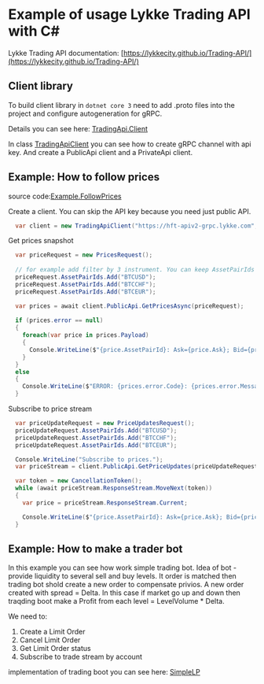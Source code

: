 # Example of usage Lykke Trading API with C#

Lykke Trading API documentation: [https://lykkecity.github.io/Trading-API/](https://lykkecity.github.io/Trading-API/)

## Client library

To build client library in `dotnet core 3` need to add .proto files into the project and configure autogeneration for gRPC.

Details you can see here: [TradingApi.Client](https://github.com/LykkeCity/Lykke-TradingAPI-Examples/tree/master/src/TradingApi.Client)

In class [TradingApiClient](https://github.com/LykkeCity/Lykke-TradingAPI-Examples/blob/master/src/TradingApi.Client/TradingApiClient.cs#L28) you can see how to create gRPC channel with api key. And create a PublicApi client and a PrivateApi client.


## Example: How to follow prices

source code:[Example.FollowPrices](https://github.com/LykkeCity/Lykke-TradingAPI-Examples/blob/master/src/Example.FollowPrices/Program.cs)

Create a client. You can skip the API key because you need just public API.

```csharp
  var client = new TradingApiClient("https://hft-apiv2-grpc.lykke.com", "");
```

Get prices snapshot

```csharp
  var priceRequest = new PricesRequest();
  
  // for example add filter by 3 instrument. You can keep AssetPairIds empty to receive all prices
  priceRequest.AssetPairIds.Add("BTCUSD");
  priceRequest.AssetPairIds.Add("BTCCHF");
  priceRequest.AssetPairIds.Add("BTCEUR");

  var prices = await client.PublicApi.GetPricesAsync(priceRequest);
  
  if (prices.error == null)
  {
    foreach(var price in prices.Payload)
    {
      Console.WriteLine($"{price.AssetPairId}: Ask={price.Ask}; Bid={price.Bid}; Time={price.Timestamp}");
    }
  }
  else
  {
    Console.WriteLine($"ERROR: {prices.error.Code}: {prices.error.Message}");
  }
```

Subscribe to price stream

```csharp
  var priceUpdateRequest = new PriceUpdatesRequest();
  priceUpdateRequest.AssetPairIds.Add("BTCUSD");
  priceUpdateRequest.AssetPairIds.Add("BTCCHF");
  priceUpdateRequest.AssetPairIds.Add("BTCEUR");

  Console.WriteLine("Subscribe to prices.");
  var priceStream = client.PublicApi.GetPriceUpdates(priceUpdateRequest);

  var token = new CancellationToken();
  while (await priceStream.ResponseStream.MoveNext(token))
  {
    var price = priceStream.ResponseStream.Current;

    Console.WriteLine($"{price.AssetPairId}: Ask={price.Ask}; Bid={price.Bid}; Time={price.Timestamp}");
  }
```
  
## Example: How to make a trader bot

In this example you can see how work simple trading bot. Idea of bot - provide liquidity to several sell and buy levels. It order is matched then trading bot shold create a new order to compensate privios. A new order created with spread = Delta.
In this case if market go up and down then traqding boot make a Profit from each level = LevelVolume * Delta.

We need to:
1. Create a Limit Order
2. Cancel Limit Order
3. Get Limit Order status
4. Subscribe to trade stream by account

implementation of trading boot you can see here: [SimpleLP](https://github.com/LykkeCity/Lykke-TradingAPI-Examples/blob/master/src/SimpleLP/Program.cs)
  
